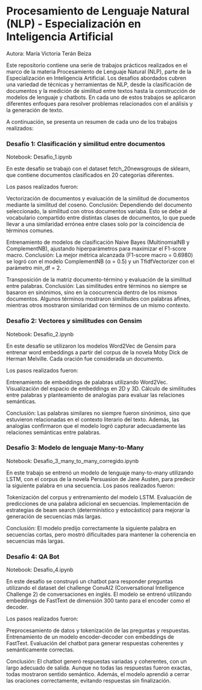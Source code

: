 # Procesamiento de Lenguaje Natural (NLP) - Especialización en Inteligencia Artificial
Autora: María Victoria Terán Beiza

Este repositorio contiene una serie de trabajos prácticos realizados en el marco de la materia Procesamiento de Lenguaje Natural (NLP), parte de la Especialización en Inteligencia Artificial. Los desafíos abordados cubren una variedad de técnicas y herramientas de NLP, desde la clasificación de documentos y la medición de similitud entre textos hasta la construcción de modelos de lenguaje y chatbots. En cada uno de estos trabajos se aplicaron diferentes enfoques para resolver problemas relacionados con el análisis y la generación de texto.

A continuación, se presenta un resumen de cada uno de los trabajos realizados:

### Desafío 1: Clasificación y similitud entre documentos
Notebook: Desafio_1.ipynb

En este desafío se trabajó con el dataset fetch_20newsgroups de sklearn, que contiene documentos clasificados en 20 categorías diferentes. 

Los pasos realizados fueron:

Vectorización de documentos y evaluación de la similitud de documentos mediante la similitud del coseno.
Conclusión: Dependiendo del documento seleccionado, la similitud con otros documentos variaba. Esto se debe al vocabulario compartido entre distintas clases de documentos, lo que puede llevar a una similaridad errónea entre clases solo por la coincidencia de términos comunes.

Entrenamiento de modelos de clasificación Naive Bayes (MultinomialNB y ComplementNB), ajustando hiperparámetros para maximizar el F1-score macro.
Conclusión: La mejor métrica alcanzada (F1-score macro = 0.6980) se logró con el modelo ComplementNB (α = 0.5) y un TfidfVectorizer con el parámetro min_df = 2.

Transposición de la matriz documento-término y evaluación de la similitud entre palabras.
Conclusión: Las similitudes entre términos no siempre se basaron en sinónimos, sino en la coocurrencia dentro de los mismos documentos. Algunos términos mostraron similitudes con palabras afines, mientras otros mostraron similaridad con términos de un mismo contexto.

### Desafío 2: Vectores y similitudes con Gensim
Notebook: Desafio_2.ipynb

En este desafío se utilizaron los modelos Word2Vec de Gensim para entrenar word embeddings a partir del corpus de la novela Moby Dick de Herman Melville. Cada oración fue considerada un documento. 

Los pasos realizados fueron:

Entrenamiento de embeddings de palabras utilizando Word2Vec.
Visualización del espacio de embeddings en 2D y 3D.
Cálculo de similitudes entre palabras y planteamiento de analogías para evaluar las relaciones semánticas.

Conclusión: Las palabras similares no siempre fueron sinónimos, sino que estuvieron relacionadas en el contexto literario del texto. Además, las analogías confirmaron que el modelo logró capturar adecuadamente las relaciones semánticas entre palabras.

### Desafío 3: Modelo de lenguaje Many-to-Many
Notebook: Desafio_3_many_to_many_corregido.ipynb

En este trabajo se entrenó un modelo de lenguaje many-to-many utilizando LSTM, con el corpus de la novela Persuasion de Jane Austen, para predecir la siguiente palabra en una secuencia. Los pasos realizados fueron:

Tokenización del corpus y entrenamiento del modelo LSTM.
Evaluación de predicciones de una palabra adicional en secuencias.
Implementación de estrategias de beam search (determinístico y estocástico) para mejorar la generación de secuencias más largas.

Conclusión: El modelo predijo correctamente la siguiente palabra en secuencias cortas, pero mostró dificultades para mantener la coherencia en secuencias más largas. 

### Desafío 4: QA Bot
Notebook: Desafio_4.ipynb

En este desafío se construyó un chatbot para responder preguntas utilizando el dataset del challenge ConvAI2 (Conversational Intelligence Challenge 2) de conversaciones en inglés. El modelo se entrenó utilizando embeddings de FastText de dimensión 300 tanto para el encoder como el decoder. 

Los pasos realizados fueron:

Preprocesamiento de datos y tokenización de las preguntas y respuestas.
Entrenamiento de un modelo encoder-decoder con embeddings de FastText.
Evaluación del chatbot para generar respuestas coherentes y semánticamente correctas.

Conclusión: El chatbot generó respuestas variadas y coherentes, con un largo adecuado de salida. Aunque no todas las respuestas fueron exactas, todas mostraron sentido semántico. Además, el modelo aprendió a cerrar las oraciones correctamente, evitando respuestas sin finalización.
